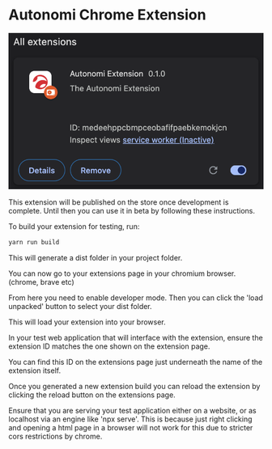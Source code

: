 # Autonomi Chrome Extension

![Autonomi Chrome Extension Page](https://github.com/SafeMedia/images/blob/main/impossible_futures/autonomi-extension-page.png)

This extension will be published on the store once development is complete. Until then you can use it in beta by following these instructions.

To build your extension for testing, run:

```bash
yarn run build
```

This will generate a dist folder in your project folder.

You can now go to your extensions page in your chromium browser. (chrome, brave etc)

From here you need to enable developer mode. Then you can click the 'load unpacked' button to select your dist folder.

This will load your extension into your browser.

In your test web application that will interface with the extension, ensure the extension ID matches the one shown on the extension page.

You can find this ID on the extensions page just underneath the name of the extension itself.

Once you generated a new extension build you can reload the extension by clicking the reload button on the extensions page.

Ensure that you are serving your test application either on a website, or as localhost via an engine like 'npx serve'. This is because just right clicking and opening a html page in a browser will not work for this due to stricter cors restrictions by chrome.
